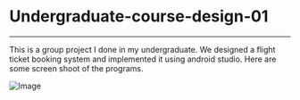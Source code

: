 # Undergraduate-course-design-01

-------------------

This is a group project I done in my undergraduate. We  designed a flight ticket booking system and implemented it using android studio. Here are some screen shoot of the programs. 

![Image](https://github.com/jioniee/Undergraduate-course-design-01//image/p1.jpg)
